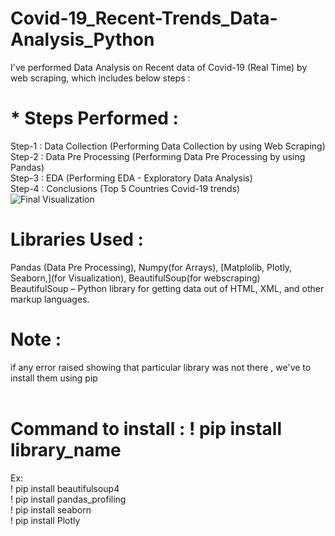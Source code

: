 # Covid-19_Recent-Trends_Data-Analysis_Python
I've performed Data Analysis on Recent data of Covid-19 (Real Time) by web scraping, which includes below steps : 

# * Steps Performed : <br>
Step-1 : Data Collection (Performing Data Collection by using Web Scraping) <br>
Step-2 : Data Pre Processing (Performing Data Pre Processing by using Pandas) <br>
Step-3 : EDA (Performing EDA - Exploratory Data Analysis) <br>
Step-4 : Conclusions (Top 5 Countries Covid-19 trends) <br>
![Final Visualization](https://user-images.githubusercontent.com/72125175/149205703-fb0ba19c-b982-4a37-b487-871f9245eea5.png) <br>

# Libraries Used : <br>
Pandas (Data Pre Processing), Numpy(for Arrays), [Matplolib, Plotly, Seaborn,](for Visualization), BeautifulSoup(for webscraping) <br>
BeautifulSoup – Python library for getting data out of HTML, XML, and other markup languages. <br>

# Note :  <br>
if any error raised showing that particular library was not there , we've to install them using pip  
<br>
# Command to install : ! pip install library_name <br>
Ex: <br>
 ! pip install beautifulsoup4 <br>
 ! pip install pandas_profiling <br>
 ! pip install seaborn <br>
 ! pip install Plotly <br>
